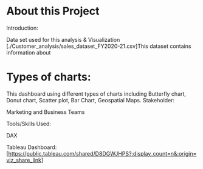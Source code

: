 # About this Project
Introduction:

Data set used for this analysis & Visualization    [./Customer_analysis/sales_dataset_FY2020-21.csv]This dataset contains information about 

# Types of charts:
This dashboard using different types of charts including 
    Butterfly chart, 
    Donut chart, 
    Scatter plot,
    Bar Chart,
    Geospatial Maps.
Stakeholder:

Marketing and Business Teams

Tools/Skills Used:

DAX

Tableau Dashboard: [https://public.tableau.com/shared/D8DGWJHPS?:display_count=n&:origin=viz_share_link]